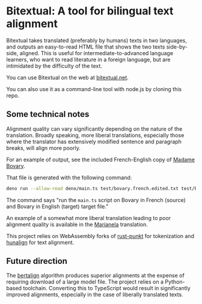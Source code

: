 # Bitextual: A tool for bilingual text alignment

Bitextual takes translated (preferably by humans) texts in two languages, and
outputs an easy-to-read HTML file that shows the two texts side-by-side,
aligned. This is useful for intermediate-to-advanced language learners, who want
to read literature in a foreign language, but are intimidated by the difficulty
of the text.

You can use Bitextual on the web at [bitextual.net](https://bitextual.net).

You can also use it as a command-line tool with node.js by
cloning this repo.

## Some technical notes

Alignment quality can vary significantly depending on the nature of the
translation. Broadly speaking, more liberal translations, especially those where
the translator has extensively modified sentence and paragraph breaks, will
align more poorly.

For an example of output, see the included French-English copy of
[Madame Bovary](https://htmlpreview.github.io/?https://github.com/wydengyre/bitextual/blob/main/test/bovary.aligned.html).

That file is generated with the following command:

```sh
deno run --allow-read deno/main.ts test/bovary.french.edited.txt test/bovary.english.edited.txt > test/bovary.aligned.html
```

The command says "run the `main.ts` script on Bovary in French (source) and Bovary in English (target)
target file."

An example of a somewhat more liberal translation leading to poor alignment
quality is available in the
[Marianela](https://htmlpreview.github.io/?https://github.com/wydengyre/bitextual/blob/main/test/marianela.aligned.html)
translation.

This project relies on WebAssembly forks of
[rust-punkt](https://github.com/wydengyre/rust-punkt) for tokenization and
[hunalign](https://github.com/wydengyre/hunalign) for text alignment.

## Future direction

The [bertalign](https://github.com/wydengyre/bertalign) algorithm produces
superior alignments at the expense of requiring download of a large model file.
The project relies on a Python-based toolchain. Converting this to TypeScript
would result in significantly improved alignments, especially in the case of
liberally translated texts.
